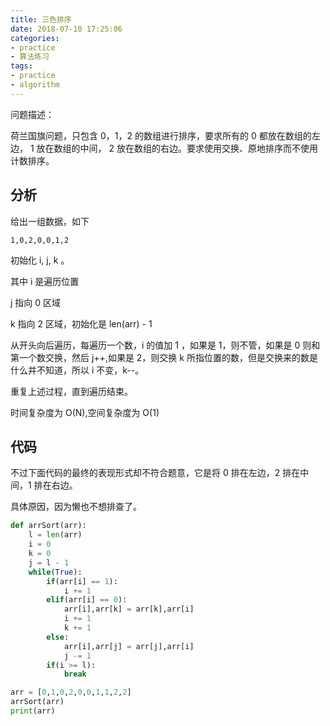 ```yaml
---
title: 三色排序
date: 2018-07-10 17:25:06
categories:
- practice
- 算法练习
tags:
- practice
- algorithm
---
```

问题描述：

荷兰国旗问题，只包含 0，1，2 的数组进行排序，要求所有的 0 都放在数组的左边， 1 放在数组的中间， 2 放在数组的右边。要求使用交换、原地排序而不使用计数排序。

<!-- more -->

## 分析

给出一组数据，如下

	1,0,2,0,0,1,2
	
初始化 i, j, k 。

其中 i 是遍历位置

j 指向 0 区域

k 指向 2 区域，初始化是 len(arr) - 1

从开头向后遍历，每遍历一个数，i 的值加 1 ，如果是 1，则不管，如果是 0 则和第一个数交换，然后 j++,如果是 2，则交换 k 所指位置的数，但是交换来的数是什么并不知道，所以 i 不变，k--。

重复上述过程，直到遍历结束。

时间复杂度为 O(N),空间复杂度为 O(1)

## 代码

不过下面代码的最终的表现形式却不符合题意，它是将 0 排在左边，2 排在中间，1 排在右边。

具体原因，因为懒也不想排查了。

```python
def arrSort(arr):
    l = len(arr)
    i = 0
    k = 0
    j = l - 1
    while(True):
        if(arr[i] == 1):
            i += 1
        elif(arr[i] == 0):
            arr[i],arr[k] = arr[k],arr[i]
            i += 1
            k += 1
        else:
            arr[i],arr[j] = arr[j],arr[i]
            j -= 1
        if(i >= l):
            break

arr = [0,1,0,2,0,0,1,1,2,2]
arrSort(arr)
print(arr)
```

